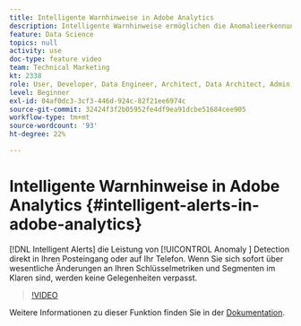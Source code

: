 ```yaml
---
title: Intelligente Warnhinweise in Adobe Analytics
description: Intelligente Warnhinweise ermöglichen die Anomalieerkennung direkt in Ihrem Posteingang oder auf Ihrem Handy. Wenn Sie sich sofort über wesentliche Änderungen an Ihren Schlüsselmetriken und Segmenten im Klaren sind, werden keine Gelegenheiten verpasst.
feature: Data Science
topics: null
activity: use
doc-type: feature video
team: Technical Marketing
kt: 2338
role: User, Developer, Data Engineer, Architect, Data Architect, Admin, Leader
level: Beginner
exl-id: 04af0dc3-3cf3-446d-924c-82f21ee6974c
source-git-commit: 32424f3f2b05952fe4df9ea91dcbe51684cee905
workflow-type: tm+mt
source-wordcount: '93'
ht-degree: 22%

---
```


# Intelligente Warnhinweise in Adobe Analytics {#intelligent-alerts-in-adobe-analytics}

[!DNL Intelligent Alerts] die Leistung von  [!UICONTROL Anomaly ] Detection direkt in Ihren Posteingang oder auf Ihr Telefon. Wenn Sie sich sofort über wesentliche Änderungen an Ihren Schlüsselmetriken und Segmenten im Klaren sind, werden keine Gelegenheiten verpasst.

>[!VIDEO](https://video.tv.adobe.com/v/25446/?quality=12)

Weitere Informationen zu dieser Funktion finden Sie in der [Dokumentation](https://marketing.adobe.com/resources/help/de_DE/analytics/analysis-workspace/intellligent_alerts.html).
